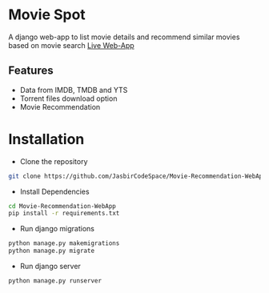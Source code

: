 # Movie Spot
A django web-app to list movie details and recommend similar movies based on movie search 
[Live Web-App](https://moviespotapp.herokuapp.com)

## Features

- Data from IMDB, TMDB and YTS
- Torrent files download option
- Movie Recommendation

# Installation

- Clone the repository

```bash
git clone https://github.com/JasbirCodeSpace/Movie-Recommendation-WebApp.git
```

- Install Dependencies

```bash
cd Movie-Recommendation-WebApp
pip install -r requirements.txt
```


- Run django migrations

```bash
python manage.py makemigrations
python manage.py migrate
```

- Run django server

```bash
python manage.py runserver
```

